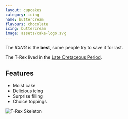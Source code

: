 ```yaml
---
layout: cupcakes
category: icing
name: buttercream
flavours: chocolate
icing: buttercream
image: assets/cake-logo.svg
---
```


The *ICING* is the **best**, some people try to save it for last.

The T-Rex lived in the [Late Cretaceous Period](https://en.wikipedia.org/wiki/Late_Cretaceous_Period).

<!-- 	# = h1 
		## = h2 
-->

## Features

- Moist cake
- Delicious icing
- Surprise filling
- Choice toppings

![T-Rex Skeleton](https://upload.wikimedia.org/wikipedia/commons/thumb/9/94/Tyrannosaurus_Rex_Holotype.jpg/800px-Tyrannosaurus_Rex_Holotype.jpg)

